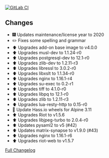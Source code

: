 [![GitLab CI][gitlabci-shield]][gitlabci]

## Changes

- :fireworks: Updates maintenance/license year to 2020
- :pencil2: Fixes some spelling and grammar
- :arrow_up: Upgrades add-on base image to v4.0.0
- :arrow_up: Upgrades musl-dev to 1.1.24-r0
- :arrow_up: Upgrades postgresql-dev to 12.1-r0
- :arrow_up: Upgrades zlib-dev to 1.2.11-r3
- :arrow_up: Upgrades libressl to 3.0.2-r0
- :arrow_up: Upgrades libxslt to 1.1.34-r0
- :arrow_up: Upgrades nginx to 1.16.1-r4
- :arrow_up: Upgrades su-exec to 0.2-r1
- :arrow_up: Upgrades tiff to 4.1.0-r0
- :arrow_up: Upgrades libpq to 12.1-r0
- :arrow_up: Upgrades zlib to 1.2.11-r3
- :arrow_up: Upgrades lua-resty-http to 0.15-r0
- :hammer: Update Hass.io wheels for Alpine 3.11
- :arrow_up: Upgrades Riot to v1.5.6
- :arrow_up: Upgrades libjpeg-turbo to 2.0.4-r0
- :arrow_up: Updates pysaml2 to v5 (#42)
- :arrow_up: Updates matrix-synapse to v1.9.0 (#43)
- :arrow_up: Upgrades nginx to 1.16.1-r6
- :arrow_up: Upgrades riot-web to v1.5.7

[Full Changelog][changelog]

[changelog]: https://github.com/hassio-addons/addon-matrix/compare/v0.7.4...v0.8.0
[gitlabci-shield]: https://gitlab.com/hassio-addons/addon-matrix/badges/v0.8.0/pipeline.svg
[gitlabci]: https://gitlab.com/hassio-addons/addon-matrix/pipelines
